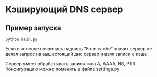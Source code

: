 # Кэширующий DNS сервер

## Пример запуска

```
python main.py
```

Если в консоле появилась падпись "From cache" значит сервер не делал запрос на
вышестоящий днс сервер и взял записи с кэша

Сервер умеет обрабатывать записи типа A, AAAA, NS, PTR
Конфигурацию можно поменять в файле settings.py

